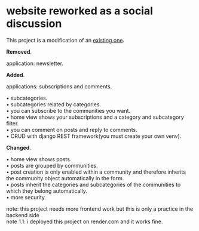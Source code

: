 # website reworked as a social discussion

This project is a modification of an [existing one](https://github.com/pythonlessons/Django_tutorials).

**Removed**.

application: newsletter.


**Added**.

applications: subscriptions and comments.

• subcategories.  
• subcategories related by categories.  
• you can subscribe to the communities you want.  
• home view shows your subscriptions and a category and subcategory filter.  
• you can comment on posts and reply to comments.  
• CRUD with django REST framework(you must create your own venv).  


**Changed**.

• home view shows posts.  
• posts are grouped by communities.  
• post creation is only enabled within a community and therefore inherits the community object automatically in the form.  
• posts inherit the categories and subcategories of the communities to which they belong automatically.  
• more security.


note: this project needs more frontend work but this is only a practice in the backend side  
  note 1.1: i deployed this project on render.com and it works fine.










